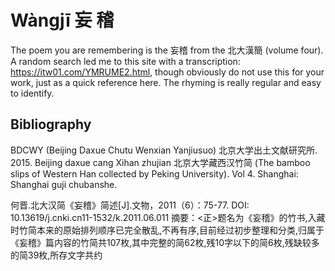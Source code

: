 # Wàngjī 妄 稽

The poem you are remembering is the 妄稽 from the 北大漢簡 (volume four). A random search led me to this site with a transcription: https://itw01.com/YMRUME2.html, though obviously do not use this for your work, just as a quick reference here. The rhyming is really regular and easy to identify.

## Bibliography

BDCWY (Beijing Daxue Chutu Wenxian Yanjiusuo) 北京大学出土文献研究所. 2015. Beijing daxue cang Xihan zhujian 北京大学藏西汉竹简 (The bamboo slips of Western Han collected by Peking University). Vol 4. Shanghai: Shanghai guji chubanshe.

何晋.北大汉简《妄稽》简述[J].文物，2011（6）：75-77. DOI: 10.13619/j.cnki.cn11-1532/k.2011.06.011
摘要：<正>题名为《妄稽》的竹书,入藏时竹简本来的原始排列顺序已完全散乱,不再有序,目前经过初步整理和分类,归属于《妄稽》篇内容的竹简共107枚,其中完整的简62枚,残10字以下的简6枚,残缺较多的简39枚,所存文字共约 
